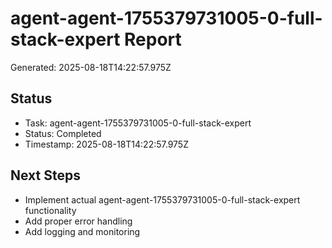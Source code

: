 # agent-agent-1755379731005-0-full-stack-expert Report

Generated: 2025-08-18T14:22:57.975Z

## Status
- Task: agent-agent-1755379731005-0-full-stack-expert
- Status: Completed
- Timestamp: 2025-08-18T14:22:57.975Z

## Next Steps
- Implement actual agent-agent-1755379731005-0-full-stack-expert functionality
- Add proper error handling
- Add logging and monitoring

